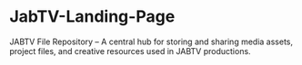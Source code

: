 # JabTV-Landing-Page
JABTV File Repository – A central hub for storing and sharing media assets, project files, and creative resources used in JABTV productions.
